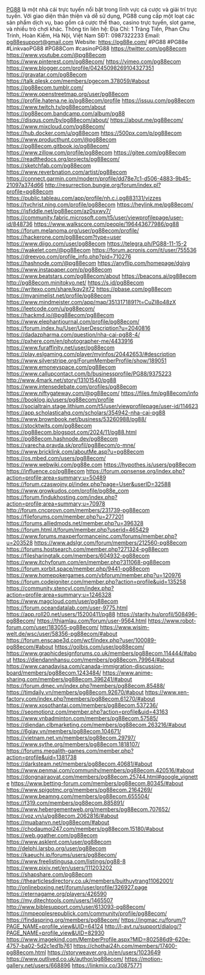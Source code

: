 <a href="https://pg88e.com/">PG88</a> là một nhà cái trực tuyến nổi bật trong lĩnh vực cá cược và giải trí trực tuyến. Với giao diện thân thiện và dễ sử dụng, PG88 cung cấp một loạt các sản phẩm dịch vụ, bao gồm cá cược thể thao, casino trực tuyến, slot game, và nhiều trò chơi khác. 
Thông tin liên hệ:
Địa Chỉ: 1 Tràng Tiền, Phan Chu Trinh, Hoàn Kiếm, Hà Nội, Việt Nam
SĐT: 0987322233
Email: pg88esupport@gmail.com
Website:
<a href="https://pg88e.com/">https://pg88e.com/</a>
#PG88 #PG88e #LinkvaoPG88 #PG88Com #casinoPG88
<a href="https://twitter.com/pg88ecom">https://twitter.com/pg88ecom</a>
<a href="https://www.youtube.com/@pg88ecom">https://www.youtube.com/@pg88ecom</a>
<a href="https://www.pinterest.com/pg88ecom/">https://www.pinterest.com/pg88ecom/</a>
<a href="https://vimeo.com/pg88ecom">https://vimeo.com/pg88ecom</a>
<a href="https://www.blogger.com/profile/04245098269104327351">https://www.blogger.com/profile/04245098269104327351</a>
<a href="https://gravatar.com/pg88ecom">https://gravatar.com/pg88ecom</a>
<a href="https://talk.plesk.com/members/pgecom.378059/#about">https://talk.plesk.com/members/pgecom.378059/#about</a>
<a href="https://pg88ecom.tumblr.com/">https://pg88ecom.tumblr.com/</a>
<a href="https://www.openstreetmap.org/user/pg88ecom">https://www.openstreetmap.org/user/pg88ecom</a>
<a href="https://profile.hatena.ne.jp/pg88ecom/profile">https://profile.hatena.ne.jp/pg88ecom/profile</a>
<a href="https://issuu.com/pg88ecom">https://issuu.com/pg88ecom</a>
<a href="https://www.twitch.tv/pg88ecom/about">https://www.twitch.tv/pg88ecom/about</a>
<a href="https://pg88ecom.bandcamp.com/album/pg88">https://pg88ecom.bandcamp.com/album/pg88</a>
<a href="https://disqus.com/by/pg88ecom/about/">https://disqus.com/by/pg88ecom/about/</a>
<a href="https://about.me/pg88ecom/">https://about.me/pg88ecom/</a>
<a href="https://www.mixcloud.com/pg88ecom/">https://www.mixcloud.com/pg88ecom/</a>
<a href="https://hub.docker.com/u/pg88ecom">https://hub.docker.com/u/pg88ecom</a>
<a href="https://500px.com/p/pg88ecom">https://500px.com/p/pg88ecom</a>
<a href="https://www.producthunt.com/@pg88ecom">https://www.producthunt.com/@pg88ecom</a>
<a href="https://pg88ecom.gitbook.io/pg88ecom/">https://pg88ecom.gitbook.io/pg88ecom/</a>
<a href="https://www.zillow.com/profile/pg88ecom">https://www.zillow.com/profile/pg88ecom</a>
<a href="https://gitee.com/pg88ecom">https://gitee.com/pg88ecom</a>
<a href="https://readthedocs.org/projects/pg88ecom/">https://readthedocs.org/projects/pg88ecom/</a>
<a href="https://sketchfab.com/pg88ecom">https://sketchfab.com/pg88ecom</a>
<a href="https://www.reverbnation.com/artist/pg88ecom">https://www.reverbnation.com/artist/pg88ecom</a>
<a href="https://connect.garmin.com/modern/profile/dd78e7c1-d506-4883-9b45-21097a374d66">https://connect.garmin.com/modern/profile/dd78e7c1-d506-4883-9b45-21097a374d66</a>
<a href="http://resurrection.bungie.org/forum/index.pl?profile=pg88ecom">http://resurrection.bungie.org/forum/index.pl?profile=pg88ecom</a>
<a href="https://public.tableau.com/app/profile/nh.c.i.pg883131/vizzes">https://public.tableau.com/app/profile/nh.c.i.pg883131/vizzes</a>
<a href="https://tvchrist.ning.com/profile/pg88ecom">https://tvchrist.ning.com/profile/pg88ecom</a>
<a href="https://heylink.me/pg88ecom/">https://heylink.me/pg88ecom/</a>
<a href="https://jsfiddle.net/pg88ecom/az0sxwy7/">https://jsfiddle.net/pg88ecom/az0sxwy7/</a>
<a href="https://community.fabric.microsoft.com/t5/user/viewprofilepage/user-id/848736">https://community.fabric.microsoft.com/t5/user/viewprofilepage/user-id/848736</a>
<a href="https://www.walkscore.com/people/196443677986/pg88">https://www.walkscore.com/people/196443677986/pg88</a>
<a href="https://forum.melanoma.org/user/pg88ecom/profile/">https://forum.melanoma.org/user/pg88ecom/profile/</a>
<a href="https://hackerone.com/pg88ecom?type=user">https://hackerone.com/pg88ecom?type=user</a>
<a href="https://www.diigo.com/user/pg88ecom">https://www.diigo.com/user/pg88ecom</a>
<a href="https://telegra.ph/PG88-11-15-2">https://telegra.ph/PG88-11-15-2</a>
<a href="https://wakelet.com/@pg88ecom">https://wakelet.com/@pg88ecom</a>
<a href="https://forum.acronis.com/it/user/755536">https://forum.acronis.com/it/user/755536</a>
<a href="https://dreevoo.com/profile_info.php?pid=710276">https://dreevoo.com/profile_info.php?pid=710276</a>
<a href="https://hashnode.com/@pg88ecom">https://hashnode.com/@pg88ecom</a>
<a href="https://anyflip.com/homepage/dgjvg">https://anyflip.com/homepage/dgjvg</a>
<a href="https://www.instapaper.com/p/pg88ecom">https://www.instapaper.com/p/pg88ecom</a>
<a href="https://www.beatstars.com/pg88ecom/about">https://www.beatstars.com/pg88ecom/about</a>
<a href="https://beacons.ai/pg88ecom">https://beacons.ai/pg88ecom</a>
<a href="http://pg88ecom.minitokyo.net/">http://pg88ecom.minitokyo.net/</a>
<a href="https://s.id/pg88ecom">https://s.id/pg88ecom</a>
<a href="https://writexo.com/share/kqv2jt72">https://writexo.com/share/kqv2jt72</a>
<a href="https://pbase.com/pg88ecom">https://pbase.com/pg88ecom</a>
<a href="https://myanimelist.net/profile/pg88ecom">https://myanimelist.net/profile/pg88ecom</a>
<a href="https://www.mindmeister.com/app/map/3513171891?t=CuZl8o48zX">https://www.mindmeister.com/app/map/3513171891?t=CuZl8o48zX</a>
<a href="https://leetcode.com/u/pg88ecom/">https://leetcode.com/u/pg88ecom/</a>
<a href="https://hackmd.io/@pg88ecom/pg88ecom">https://hackmd.io/@pg88ecom/pg88ecom</a>
<a href="https://www.elephantjournal.com/profile/pg88ecom/">https://www.elephantjournal.com/profile/pg88ecom/</a>
<a href="https://forum.index.hu/User/UserDescription?u=2040816">https://forum.index.hu/User/UserDescription?u=2040816</a>
<a href="https://dadazpharma.com/question/nha-cai-pg88-4/">https://dadazpharma.com/question/nha-cai-pg88-4/</a>
<a href="https://pxhere.com/en/photographer-me/4433916">https://pxhere.com/en/photographer-me/4433916</a>
<a href="https://www.furaffinity.net/user/pg88ecom">https://www.furaffinity.net/user/pg88ecom</a>
<a href="https://play.eslgaming.com/player/myinfos/20442653/#description">https://play.eslgaming.com/player/myinfos/20442653/#description</a>
<a href="https://www.silverstripe.org/ForumMemberProfile/show/189051">https://www.silverstripe.org/ForumMemberProfile/show/189051</a>
<a href="https://www.emoneyspace.com/pg88ecom">https://www.emoneyspace.com/pg88ecom</a>
<a href="https://www.callupcontact.com/b/businessprofile/PG88/9375223">https://www.callupcontact.com/b/businessprofile/PG88/9375223</a>
<a href="http://www.4mark.net/story/13101540/pg88">http://www.4mark.net/story/13101540/pg88</a>
<a href="https://www.intensedebate.com/profiles/pg88ecom">https://www.intensedebate.com/profiles/pg88ecom</a>
<a href="https://www.niftygateway.com/@pg88ecom/">https://www.niftygateway.com/@pg88ecom/</a>
<a href="https://files.fm/pg88ecom/info">https://files.fm/pg88ecom/info</a>
<a href="https://booklog.jp/users/pg88ecom/profile">https://booklog.jp/users/pg88ecom/profile</a>
<a href="https://socialtrain.stage.lithium.com/t5/user/viewprofilepage/user-id/114623">https://socialtrain.stage.lithium.com/t5/user/viewprofilepage/user-id/114623</a>
<a href="https://app.scholasticahq.com/scholars/354942-nha-cai-pg88">https://app.scholasticahq.com/scholars/354942-nha-cai-pg88</a>
<a href="https://www.brownbook.net/business/53260988/pg88/">https://www.brownbook.net/business/53260988/pg88/</a>
<a href="https://stocktwits.com/pg88ecom">https://stocktwits.com/pg88ecom</a>
<a href="https://pg88ecom.blogspot.com/2024/11/pg88.html">https://pg88ecom.blogspot.com/2024/11/pg88.html</a>
<a href="https://pg88ecom.hashnode.dev/pg88ecom">https://pg88ecom.hashnode.dev/pg88ecom</a>
<a href="https://varecha.pravda.sk/profil/pg88ecom/o-mne/">https://varecha.pravda.sk/profil/pg88ecom/o-mne/</a>
<a href="https://www.bricklink.com/aboutMe.asp?u=pg88ecom">https://www.bricklink.com/aboutMe.asp?u=pg88ecom</a>
<a href="https://os.mbed.com/users/pg88ecom/">https://os.mbed.com/users/pg88ecom/</a>
<a href="https://www.webwiki.com/pg88e.com">https://www.webwiki.com/pg88e.com</a>
<a href="https://hypothes.is/users/pg88ecom">https://hypothes.is/users/pg88ecom</a>
<a href="https://influence.co/pg88ecom">https://influence.co/pg88ecom</a>
<a href="https://forum.opnsense.org/index.php?action=profile;area=summary;u=50489">https://forum.opnsense.org/index.php?action=profile;area=summary;u=50489</a>
<a href="https://forum.czaswojny.pl/index.php?page=User&userID=32588">https://forum.czaswojny.pl/index.php?page=User&userID=32588</a>
<a href="https://www.growkudos.com/profile/pg88e_com">https://www.growkudos.com/profile/pg88e_com</a>
<a href="https://forum.findukhosting.com/index.php?action=profile;area=summary;u=70978">https://forum.findukhosting.com/index.php?action=profile;area=summary;u=70978</a>
<a href="http://forum.cncprovn.com/members/231739-pg88ecom">http://forum.cncprovn.com/members/231739-pg88ecom</a>
<a href="https://fileforums.com/member.php?u=277201">https://fileforums.com/member.php?u=277201</a>
<a href="https://forums.alliedmods.net/member.php?u=396328">https://forums.alliedmods.net/member.php?u=396328</a>
<a href="https://forum.html.it/forum/member.php?userid=465429">https://forum.html.it/forum/member.php?userid=465429</a>
<a href="https://www.forums.maxperformanceinc.com/forums/member.php?u=203528">https://www.forums.maxperformanceinc.com/forums/member.php?u=203528</a>
<a href="https://www.adslgr.com/forum/members/212560-pg88ecom">https://www.adslgr.com/forum/members/212560-pg88ecom</a>
<a href="https://forums.hostsearch.com/member.php?271324-pg88ecom">https://forums.hostsearch.com/member.php?271324-pg88ecom</a>
<a href="https://filesharingtalk.com/members/604932-pg88ecom">https://filesharingtalk.com/members/604932-pg88ecom</a>
<a href="https://www.itchyforum.com/en/member.php?311068-pg88ecom">https://www.itchyforum.com/en/member.php?311068-pg88ecom</a>
<a href="https://forum.xorbit.space/member.php/9441-pg88ecom">https://forum.xorbit.space/member.php/9441-pg88ecom</a>
<a href="https://www.homepokergames.com/vbforum/member.php?u=120976">https://www.homepokergames.com/vbforum/member.php?u=120976</a>
<a href="https://forum.codeigniter.com/member.php?action=profile&uid=135258">https://forum.codeigniter.com/member.php?action=profile&uid=135258</a>
<a href="https://community.stencyl.com/index.php?action=profile;area=summary;u=1246328">https://community.stencyl.com/index.php?action=profile;area=summary;u=1246328</a>
<a href="https://www.magcloud.com/user/pg88ecom">https://www.magcloud.com/user/pg88ecom</a>
<a href="https://forum.oceandatalab.com/user-9775.html">https://forum.oceandatalab.com/user-9775.html</a>
<a href="https://app.roll20.net/users/15200411/pg88">https://app.roll20.net/users/15200411/pg88</a>
<a href="https://starity.hu/profil/508496-pg88ecom/">https://starity.hu/profil/508496-pg88ecom/</a>
<a href="https://thiamlau.com/forum/user-9564.html">https://thiamlau.com/forum/user-9564.html</a>
<a href="https://www.robot-forum.com/user/183055-pg88ecom/">https://www.robot-forum.com/user/183055-pg88ecom/</a>
<a href="https://www.wisim-welt.de/wsc/user/58356-pg88ecom/#about">https://www.wisim-welt.de/wsc/user/58356-pg88ecom/#about</a>
<a href="https://forum.enscape3d.com/wcf/index.php?user/100089-pg88ecom/#about">https://forum.enscape3d.com/wcf/index.php?user/100089-pg88ecom/#about</a>
<a href="https://golbis.com/user/pg88ecom/">https://golbis.com/user/pg88ecom/</a>
<a href="https://www.graphicdesignforums.co.uk/members/pg88ecom.114444/#about">https://www.graphicdesignforums.co.uk/members/pg88ecom.114444/#about</a>
<a href="https://diendannhansu.com/members/pg88ecom.79964/#about">https://diendannhansu.com/members/pg88ecom.79964/#about</a>
<a href="https://www.canadavisa.com/canada-immigration-discussion-board/members/pg88ecom.1243484/">https://www.canadavisa.com/canada-immigration-discussion-board/members/pg88ecom.1243484/</a>
<a href="https://www.anime-sharing.com/members/pg88ecom.396241/#about">https://www.anime-sharing.com/members/pg88ecom.396241/#about</a>
<a href="https://forum.dmec.vn/index.php?members/pg88ecom.85488/">https://forum.dmec.vn/index.php?members/pg88ecom.85488/</a>
<a href="https://timdaily.vn/members/pg88ecom.92670/#about">https://timdaily.vn/members/pg88ecom.92670/#about</a>
<a href="https://www.xen-factory.com/index.php?members/pg88ecom.61270/#about">https://www.xen-factory.com/index.php?members/pg88ecom.61270/#about</a>
<a href="https://www.xosothantai.com/members/pg88ecom.537236/">https://www.xosothantai.com/members/pg88ecom.537236/</a>
<a href="https://seomotionz.com/member.php?action=profile&uid=43163">https://seomotionz.com/member.php?action=profile&uid=43163</a>
<a href="https://www.vnbadminton.com/members/pg88ecom.57585/">https://www.vnbadminton.com/members/pg88ecom.57585/</a>
<a href="https://diendan.clbmarketing.com/members/pg88ecom.263216/#about">https://diendan.clbmarketing.com/members/pg88ecom.263216/#about</a>
<a href="https://6giay.vn/members/pg88ecom.104671/">https://6giay.vn/members/pg88ecom.104671/</a>
<a href="https://vietnam.net.vn/members/pg88ecom.29797/">https://vietnam.net.vn/members/pg88ecom.29797/</a>
<a href="https://www.sythe.org/members/pg88ecom.1818107/">https://www.sythe.org/members/pg88ecom.1818107/</a>
<a href="https://forums.megalith-games.com/member.php?action=profile&uid=1381738">https://forums.megalith-games.com/member.php?action=profile&uid=1381738</a>
<a href="https://darksteam.net/members/pg88ecom.40681/#about">https://darksteam.net/members/pg88ecom.40681/#about</a>
<a href="https://www.penmai.com/community/members/pg88ecom.420516/#about">https://www.penmai.com/community/members/pg88ecom.420516/#about</a>
<a href="https://dongnairaovat.com/members/pg88ecom.25744.html#google_vignette">https://dongnairaovat.com/members/pg88ecom.25744.html#google_vignette</a>
<a href="https://www.betting-forum.com/members/pg88ecom.80345/#about">https://www.betting-forum.com/members/pg88ecom.80345/#about</a>
<a href="https://www.spigotmc.org/members/pg88ecom.2164269/">https://www.spigotmc.org/members/pg88ecom.2164269/</a>
<a href="https://www.beamng.com/members/pg88ecom.655504/">https://www.beamng.com/members/pg88ecom.655504/</a>
<a href="https://f319.com/members/pg88ecom.885891/">https://f319.com/members/pg88ecom.885891/</a>
<a href="https://www.hebergementweb.org/members/pg88ecom.707652/">https://www.hebergementweb.org/members/pg88ecom.707652/</a>
<a href="https://voz.vn/u/pg88ecom.2062816/#about">https://voz.vn/u/pg88ecom.2062816/#about</a>
<a href="https://muabanvn.net/pg88ecom/#about">https://muabanvn.net/pg88ecom/#about</a>
<a href="https://chodaumoi247.com/members/pg88ecom.15180/#about">https://chodaumoi247.com/members/pg88ecom.15180/#about</a>
<a href="https://web.ggather.com/pg88ecom">https://web.ggather.com/pg88ecom</a>
<a href="https://www.asklent.com/user/pg88ecom">https://www.asklent.com/user/pg88ecom</a>
<a href="http://delphi.larsbo.org/user/pg88ecom">http://delphi.larsbo.org/user/pg88ecom</a>
<a href="https://kaeuchi.jp/forums/users/pg88ecom/">https://kaeuchi.jp/forums/users/pg88ecom/</a>
<a href="https://www.freelistingusa.com/listings/pg88-8">https://www.freelistingusa.com/listings/pg88-8</a>
<a href="https://www.pixiv.net/en/users/111203202">https://www.pixiv.net/en/users/111203202</a>
<a href="https://shapshare.com/pg88ecom">https://shapshare.com/pg88ecom</a>
<a href="https://thearticlesdirectory.co.uk/members/buithuytrang11062001/">https://thearticlesdirectory.co.uk/members/buithuytrang11062001/</a>
<a href="http://onlineboxing.net/jforum/user/profile/326927.page">http://onlineboxing.net/jforum/user/profile/326927.page</a>
<a href="https://eternagame.org/players/426590">https://eternagame.org/players/426590</a>
<a href="https://my.djtechtools.com/users/1465507">https://my.djtechtools.com/users/1465507</a>
<a href="http://www.biblesupport.com/user/613093-pg88ecom/">http://www.biblesupport.com/user/613093-pg88ecom/</a>
<a href=""></a>
<a href="https://nmpeoplesrepublick.com/community/profile/pg88ecom/">https://nmpeoplesrepublick.com/community/profile/pg88ecom/</a>
<a href="https://findaspring.org/members/pg88ecom/">https://findaspring.org/members/pg88ecom/</a>
<a href="https://ingmac.ru/forum/?PAGE_NAME=profile_view&UID=64124">https://ingmac.ru/forum/?PAGE_NAME=profile_view&UID=64124</a>
<a href="http://l-avt.ru/support/dialog/?PAGE_NAME=profile_view&UID=82930">http://l-avt.ru/support/dialog/?PAGE_NAME=profile_view&UID=82930</a>
<a href="https://www.imagekind.com/MemberProfile.aspx?MID=802586d9-620e-4757-ba02-5d2c1ed1b761">https://www.imagekind.com/MemberProfile.aspx?MID=802586d9-620e-4757-ba02-5d2c1ed1b761</a>
<a href="https://chothai24h.com/members/17400-pg88ecom.html">https://chothai24h.com/members/17400-pg88ecom.html</a>
<a href="https://storyweaver.org.in/en/users/1023649">https://storyweaver.org.in/en/users/1023649</a>
<a href="https://www.outlived.co.uk/author/pg88ecom/">https://www.outlived.co.uk/author/pg88ecom/</a>
<a href="https://motion-gallery.net/users/668896">https://motion-gallery.net/users/668896</a>
<a href="https://linkmix.co/30875771">https://linkmix.co/30875771</a>
